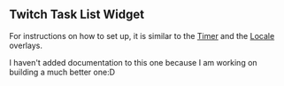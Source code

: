 ## Twitch Task List Widget

For instructions on how to set up, it is similar to the [Timer](https://github.com/mohamed-tayeh/Minimal-Pomo-Timer) and the [Locale](https://github.com/mohamed-tayeh/locale-overlay) overlays.

I haven't added documentation to this one because I am working on building a much better one:D
